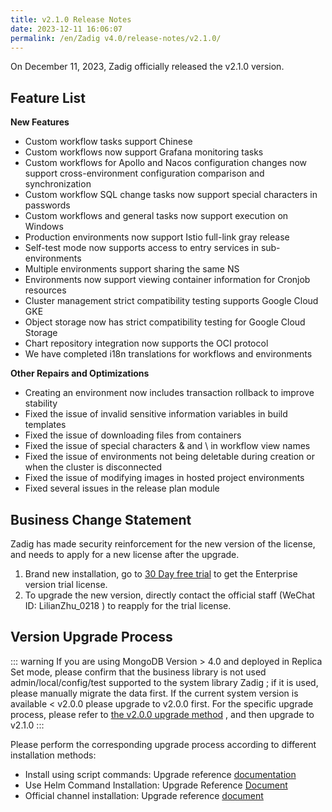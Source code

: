 ```yaml
---
title: v2.1.0 Release Notes
date: 2023-12-11 16:06:07
permalink: /en/Zadig v4.0/release-notes/v2.1.0/
---
```


On December 11, 2023, Zadig officially released the v2.1.0 version.

## Feature List
**New Features**
- Custom workflow tasks support Chinese
- Custom workflows now support Grafana monitoring tasks
- Custom workflows for Apollo and Nacos configuration changes now support cross-environment configuration comparison and synchronization
- Custom workflow SQL change tasks now support special characters in passwords
- Custom workflows and general tasks now support execution on Windows
- Production environments now support Istio full-link gray release
- Self-test mode now supports access to entry services in sub-environments
- Multiple environments support sharing the same NS
- Environments now support viewing container information for Cronjob resources
- Cluster management strict compatibility testing supports Google Cloud GKE
- Object storage now has strict compatibility testing for Google Cloud Storage
- Chart repository integration now supports the OCI protocol
- We have completed i18n translations for workflows and environments

**Other Repairs and Optimizations**
- Creating an environment now includes transaction rollback to improve stability
- Fixed the issue of invalid sensitive information variables in build templates
- Fixed the issue of downloading files from containers
- Fixed the issue of special characters & and \ in workflow view names
- Fixed the issue of environments not being deletable during creation or when the cluster is disconnected
- Fixed the issue of modifying images in hosted project environments
- Fixed several issues in the release plan module


## Business Change Statement

Zadig has made security reinforcement for the new version of the license, and needs to apply for a new license after the upgrade.
1. Brand new installation, go to [30 Day free trial](/0) to get the Enterprise version trial license.
2. To upgrade the new version, directly contact the official staff (WeChat ID: LilianZhu_0218 ) to reapply for the trial license.


## Version Upgrade Process

::: warning
If you are using MongoDB Version > 4.0 and deployed in Replica Set mode, please confirm that the business library is not used admin/local/config/test supported to the system library Zadig ; if it is used, please manually migrate the data first.
If the current system version is available < v2.0.0 please upgrade to v2.0.0 first. For the specific upgrade process, please refer to [the v2.0.0 upgrade method](/Zadig%20v2.2.0/release-notes/v2.0.0/#%E7%89%88%E6%9C%AC%E5%8D%87%E7%BA%A7%E8%BF%87%E7%A8%8B) , and then upgrade to v2.1.0
:::


Please perform the corresponding upgrade process according to different installation methods:

- Install using script commands: Upgrade reference [documentation](/Zadig%20v2.1.0/install/helm-deploy/#%E5%8D%87%E7%BA%A7)
- Use Helm Command Installation: Upgrade Reference [Document](/Zadig%20v2.1.0/install/helm-deploy/#%E5%8D%87%E7%BA%A7)
- Official channel installation: Upgrade reference [document](/Zadig%20v2.1.0/stable/install/#%E5%8D%87%E7%BA%A7)